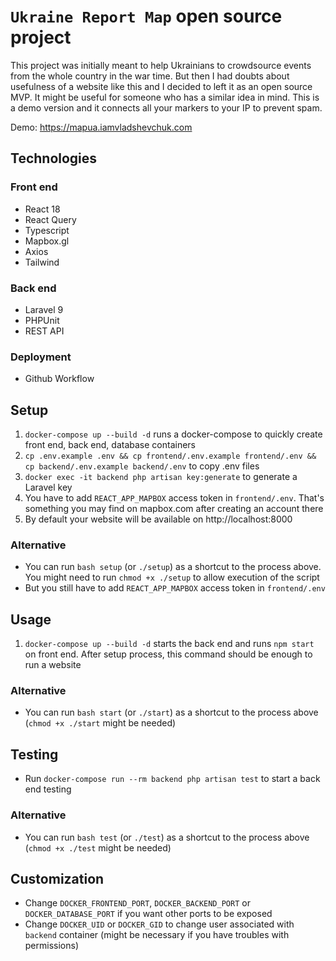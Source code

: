 # `Ukraine Report Map` open source project

This project was initially meant to help Ukrainians to crowdsource events from the whole country in the war time. But then I had doubts about usefulness of a website like this and I decided to left it as an open source MVP. It might be useful for someone who has a similar idea in mind. This is a demo version and it connects all your markers to your IP to prevent spam.

Demo: https://mapua.iamvladshevchuk.com

## Technologies
### Front end
* React 18
* React Query
* Typescript
* Mapbox.gl
* Axios
* Tailwind

### Back end
* Laravel 9
* PHPUnit
* REST API

### Deployment
* Github Workflow

## Setup 
1. `docker-compose up --build -d` runs a docker-compose to quickly create front end, back end, database containers
2. `cp .env.example .env && cp frontend/.env.example frontend/.env && cp backend/.env.example backend/.env` to copy .env files
3. `docker exec -it backend php artisan key:generate` to generate a Laravel key
4. You have to add `REACT_APP_MAPBOX` access token in `frontend/.env`. That's something you may find on mapbox.com after creating an account there
5. By default your website will be available on http://localhost:8000

### Alternative
* You can run `bash setup` (or `./setup`) as a shortcut to the process above. You might need to run `chmod +x ./setup` to allow execution of the script
* But you still have to add `REACT_APP_MAPBOX` access token in `frontend/.env`

## Usage
1. `docker-compose up --build -d` starts the back end and runs `npm start` on front end. After setup process, this command should be enough to run a website

### Alternative
* You can run `bash start` (or `./start`) as a shortcut to the process above (`chmod +x ./start` might be needed)

## Testing
* Run `docker-compose run --rm backend php artisan test` to start a back end testing

### Alternative
* You can run `bash test` (or `./test`) as a shortcut to the process above (`chmod +x ./test` might be needed)

## Customization
* Change `DOCKER_FRONTEND_PORT`, `DOCKER_BACKEND_PORT` or `DOCKER_DATABASE_PORT` if you want other ports to be exposed
* Change `DOCKER_UID` or `DOCKER_GID` to change user associated with `backend` container (might be necessary if you have troubles with permissions)